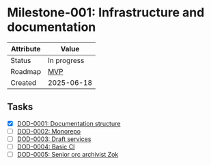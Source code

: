 # Milestone-001: Infrastructure and documentation

| Attribute | Value                                |
| --------- | ------------------------------------ |
| Status    | In progress                          |
| Roadmap   | [MVP](../roadmaps/Roadmap-01_mvp.md) |
| Created   | 2025-06-18                           |

## Tasks

- [x] [DOD-0001: Documentation structure](../tasks/DOD-0001_documentation-structure.md)
- [ ] [DOD-0002: Monorepo](../tasks/DOD-0002_monorepo.md)
- [ ] [DOD-0003: Draft services](../tasks/DOD-0003_draft-services.md)
- [ ] [DOD-0004: Basic CI](../tasks/DOD-0004_basic-ci.md)
- [ ] [DOD-0005: Senior orc archivist Zok](../tasks/DOD-0005_senior-orc-archivist-zok.md)
